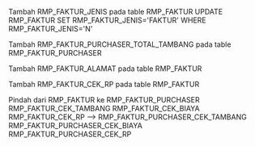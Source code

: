 Tambah
RMP_FAKTUR_JENIS pada table RMP_FAKTUR
UPDATE RMP_FAKTUR SET RMP_FAKTUR_JENIS='FAKTUR' WHERE RMP_FAKTUR_JENIS='N'

Tambah
RMP_FAKTUR_PURCHASER_TOTAL_TAMBANG pada table RMP_FAKTUR_PURCHASER

Tambah
RMP_FAKTUR_ALAMAT pada table RMP_FAKTUR

Tambah
RMP_FAKTUR_CEK_RP pada table RMP_FAKTUR

Pindah dari RMP_FAKTUR ke RMP_FAKTUR_PURCHASER
RMP_FAKTUR_CEK_TAMBANG
RMP_FAKTUR_CEK_BIAYA
RMP_FAKTUR_CEK_RP
-->
RMP_FAKTUR_PURCHASER_CEK_TAMBANG
RMP_FAKTUR_PURCHASER_CEK_BIAYA
RMP_FAKTUR_PURCHASER_CEK_RP
